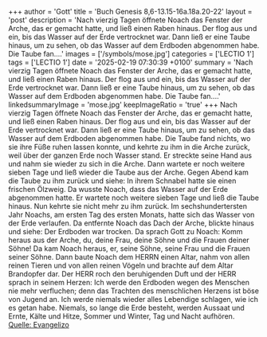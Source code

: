 +++
author = 'Gott'
title = 'Buch Genesis 8,6-13.15-16a.18a.20-22'
layout = 'post'
description = 'Nach vierzig Tagen öffnete Noach das Fenster der Arche, das er gemacht hatte, und ließ einen Raben hinaus. Der flog aus und ein, bis das Wasser auf der Erde vertrocknet war. Dann ließ er eine Taube hinaus, um zu sehen, ob das Wasser auf dem Erdboden abgenommen habe. Die Taube fan....'
images = ['/symbols/mose.jpg']
categories = ['LECTIO 1']
tags = ['LECTIO 1']
date = '2025-02-19 07:30:39 +0100'
summary = 'Nach vierzig Tagen öffnete Noach das Fenster der Arche, das er gemacht hatte, und ließ einen Raben hinaus. Der flog aus und ein, bis das Wasser auf der Erde vertrocknet war. Dann ließ er eine Taube hinaus, um zu sehen, ob das Wasser auf dem Erdboden abgenommen habe. Die Taube fan....'
linkedsummaryImage = 'mose.jpg'
keepImageRatio = 'true'
+++
Nach vierzig Tagen öffnete Noach das Fenster der Arche, das er gemacht hatte,
und ließ einen Raben hinaus. Der flog aus und ein, bis das Wasser auf der Erde vertrocknet war.
Dann ließ er eine Taube hinaus, um zu sehen, ob das Wasser auf dem Erdboden abgenommen habe.
Die Taube fand nichts, wo sie ihre Füße ruhen lassen konnte, und kehrte zu ihm in die Arche zurück, weil über der ganzen Erde noch Wasser stand.<!--more--> Er streckte seine Hand aus und nahm sie wieder zu sich in die Arche.
Dann wartete er noch weitere sieben Tage und ließ wieder die Taube aus der Arche.
Gegen Abend kam die Taube zu ihm zurück und siehe: In ihrem Schnabel hatte sie einen frischen Ölzweig. Da wusste Noach, dass das Wasser auf der Erde abgenommen hatte.
Er wartete noch weitere sieben Tage und ließ die Taube hinaus. Nun kehrte sie nicht mehr zu ihm zurück.
Im sechshundertersten Jahr Noachs, am ersten Tag des ersten Monats, hatte sich das Wasser von der Erde verlaufen. Da entfernte Noach das Dach der Arche, blickte hinaus und siehe: Der Erdboden war trocken.
Da sprach Gott zu Noach:
Komm heraus aus der Arche, du, deine Frau, deine Söhne und die Frauen deiner Söhne!
Da kam Noach heraus, er, seine Söhne, seine Frau und die Frauen seiner Söhne.
Dann baute Noach dem HERRN einen Altar, nahm von allen reinen Tieren und von allen reinen Vögeln und brachte auf dem Altar Brandopfer dar.
Der HERR roch den beruhigenden Duft und der HERR sprach in seinem Herzen: Ich werde den Erdboden wegen des Menschen nie mehr verfluchen; denn das Trachten des menschlichen Herzens ist böse von Jugend an. Ich werde niemals wieder alles Lebendige schlagen, wie ich es getan habe.
Niemals, so lange die Erde besteht, werden Aussaat und Ernte, Kälte und Hitze, Sommer und Winter, Tag und Nacht aufhören.<br> [Quelle: Evangelizo](https://evangeliumtagfuertag.org/DE/gospel)